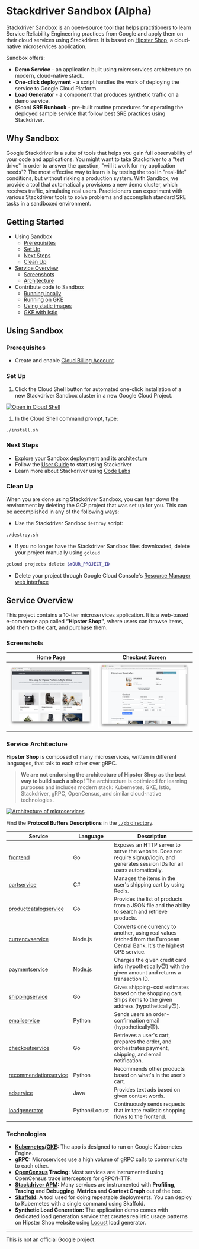 
# Stackdriver Sandbox (Alpha)

Stackdriver Sandbox is an open-source tool that helps practitioners to learn Service Reliability Engineering practices from Google and apply them on their cloud services using Stackdriver. It is based on [Hipster Shop](https://github.com/GoogleCloudPlatform/microservices-demo), a cloud-native microservices application.

Sandbox offers:

* **Demo Service** - an application built using microservices architecture on modern, cloud-native stack.
* **One-click deployment**  - a script handles the work of deploying the service to Google Cloud Platform.
* **Load Generator** - a component that produces synthetic traffic on a demo service.
* (Soon) **SRE Runbook** - pre-built routine procedures for operating the deployed sample service that follow best SRE practices using Stackdriver.

## Why Sandbox

Google Stackdriver is a suite of tools that helps you gain full observability of your code and applications. You might want to take Stackdriver to a "test drive" in order to answer the question, "will it work for my application needs"? The most effective way to learn is by testing the tool in "real-life" conditions, but without risking a production system. With Sandbox, we provide a tool that automatically provisions a new demo cluster, which receives traffic, simulating real users. Practicioners can experiment with various Stackdriver tools to solve problems and accomplish standard SRE tasks in a sandboxed environment.

## Getting Started

* Using Sandbox
  * [Prerequisites](#Prerequisites)
  * [Set Up](#Set-Up)
  * [Next Steps](#Next-Steps)
  * [Clean Up](#Clean-Up)
* [Service Overview](#Service-Overview)
  * [Screenshots](#Screenshots)
  * [Architecture](#Architecture)
* Contribute code to Sandbox
  * [Running locally](#Running-locally)
  * [Running on GKE](#Running-on-GKE)
  * [Using static images](#Using-static-images)
  * [GKE with Istio](#GKE-with-Istio)

## Using Sandbox

### Prerequisites

* Create and enable [Cloud Billing Account](https://cloud.google.com/billing/docs/how-to/manage-billing-account).

### Set Up

1. Click the Cloud Shell button for automated one-click installation of a new Stackdriver Sandbox cluster in a new Google Cloud Project.

[![Open in Cloud Shell](http://www.gstatic.com/cloudssh/images/open-btn.svg)](https://console.cloud.google.com/cloudshell/editor?cloudshell_git_repo=https://github.com/GoogleCloudPlatform/stackdriver-sandbox.git&cloudshell_git_branch=master&cloudshell_working_dir=terraform&cloudshell_image=gcr.io/cloudshell-images/cloudshell)

1. In the Cloud Shell command prompt, type:

```bash
./install.sh
```

### Next Steps

* Explore your Sandbox deployment and its [architecture](#Service-Overview)
* Follow the [User Guide](/docs/README.md) to start using Stackdriver
* Learn more about Stackdriver using [Code Labs](https://codelabs.developers.google.com/gcp-next/?cat=Monitoring)

### Clean Up

When you are done using Stackdriver Sandbox, you can tear down the environment by deleting the GCP project that was set up for you. This can be accomplished in any of the following ways:

* Use the Stackdriver Sandbox `destroy` script:

```bash
./destroy.sh
```

* If you no longer have the Stackdriver Sandbox files downloaded, delete your project manually using `gcloud`

```bash
gcloud projects delete $YOUR_PROJECT_ID
```

* Delete your project through Google Cloud Console's [Resource Manager web interface](https://console.cloud.google.com/cloud-resource-manager)

## Service Overview

This project contains a 10-tier microservices application. It is a
web-based e-commerce app called **“Hipster Shop”**, where users can browse items,
add them to the cart, and purchase them.

### Screenshots

| Home Page | Checkout Screen |
|-----------|-----------------|
| [![Screenshot of store homepage](./docs/img/hipster-shop-frontend-1.png)](./docs/img/hipster-shop-frontend-1.png) | [![Screenshot of checkout screen](./docs/img/hipster-shop-frontend-2.png)](./docs/img/hipster-shop-frontend-2.png) |

### Service Architecture

**Hipster Shop** is composed of many microservices, written in different languages, that talk to each other over gRPC.
>**We are not endorsing the architecture of Hipster Shop as the best way to build such a shop!**
> The architecture is optimized for learning purposes and includes modern stack: Kubernetes, GKE, Istio,
> Stackdriver, gRPC, OpenCensus, and similar cloud-native technologies.

[![Architecture of
microservices](./docs/img/architecture-diagram.png)](./docs/img/architecture-diagram.png)

Find the **Protocol Buffers Descriptions** in the [`./pb` directory](./pb).

| Service | Language | Description |
|---------|----------|-------------|
| [frontend](./src/frontend) | Go | Exposes an HTTP server to serve the website. Does not require signup/login, and generates session IDs for all users automatically. |
| [cartservice](./src/cartservice) |  C# | Manages the items in the user's shipping cart by using Redis. |
| [productcatalogservice](./src/productcatalogservice) | Go | Provides the list of products from a JSON file and the ability to search and retrieve products. |
| [currencyservice](./src/currencyservice) | Node.js | Converts one currency to another, using real values fetched from  the European Central Bank. It's the highest QPS service. |
| [paymentservice](./src/paymentservice) | Node.js | Charges the given credit card info (hypothetically😇) with the given amount and returns a transaction ID. |
| [shippingservice](./src/shippingservice) | Go | Gives shipping-cost estimates based on the shopping cart. Ships items to the given address (hypothetically😇). |
| [emailservice](./src/emailservice) | Python | Sends users an order-confirmation email (hypothetically😇). |
| [checkoutservice](./src/checkoutservice) | Go | Retrieves a user's cart, prepares the order, and orchestrates payment, shipping, and email notification. |
| [recommendationservice](./src/recommendationservice) | Python | Recommends other products based on what's in the user's cart. |
| [adservice](./src/adservice) | Java | Provides text ads based on given context words. |
| [loadgenerator](./src/loadgenerator) | Python/Locust | Continuously sends requests that imitate realistic shopping flows to the frontend. |

### Technologies

* **[Kubernetes](https://kubernetes.io)/[GKE](https://cloud.google.com/kubernetes-engine/):**
  The app is designed to run on Google Kubernetes Engine.
* **[gRPC](https://grpc.io):** Microservices use a high volume of gRPC calls to
  communicate to each other.
* **[OpenCensus](https://opencensus.io/) Tracing:** Most services are
  instrumented using OpenCensus trace interceptors for gRPC/HTTP.
* **[Stackdriver APM](https://cloud.google.com/stackdriver/):** Many services
  are instrumented with **Profiling**, **Tracing** and **Debugging**.
  **Metrics** and **Context Graph** out of the box.
* **[Skaffold](https://github.com/GoogleContainerTools/skaffold):** A tool used for doing repeatable deployments. You can deploy to Kubernetes with a single command using Skaffold.
* **Synthetic Load Generation:** The application demo comes with dedicated load generation service that creates realistic usage patterns on Hipster Shop website using
  [Locust](https://locust.io/) load generator.

---

This is not an official Google project.
